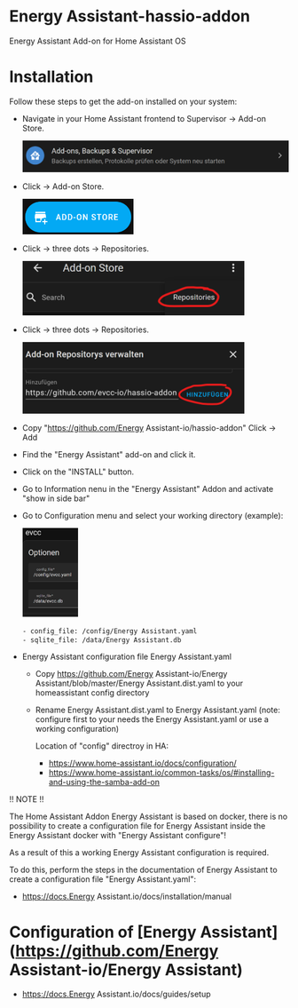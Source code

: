 # Energy Assistant-hassio-addon
Energy Assistant Add-on for Home Assistant OS

# Installation

Follow these steps to get the add-on installed on your system:

  - Navigate in your Home Assistant frontend to Supervisor -> Add-on Store.
  
    <img width="500" src="docs/addonstore.png">
  
  - Click -> Add-on Store.
  
    <img width="200" src="docs/addonstore2.png">
  
  - Click -> three dots -> Repositories.
   
    <img width="400" src="docs/addonstore3.png">
  
  - Click -> three dots -> Repositories.
  
    <img width="400" src="docs/addonstore4.png">
  
  - Copy "https://github.com/Energy Assistant-io/hassio-addon" Click -> Add
  
  - Find the "Energy Assistant" add-on and click it.
  - Click on the "INSTALL" button.
  - Go to Information nenu in the "Energy Assistant" Addon and activate "show in side bar"
  - Go to Configuration menu and select your working directory (example):
  
    <img width="100" src="docs/addonstore5.png">

        - config_file: /config/Energy Assistant.yaml
        - sqlite_file: /data/Energy Assistant.db
  - Energy Assistant configuration file Energy Assistant.yaml
      - Copy https://github.com/Energy Assistant-io/Energy Assistant/blob/master/Energy Assistant.dist.yaml to your homeassistant config directory
      - Rename  Energy Assistant.dist.yaml to Energy Assistant.yaml (note: configure first to your needs the Energy Assistant.yaml or use a working configuration)
        
        Location of "config" directroy in HA:
        - https://www.home-assistant.io/docs/configuration/
        - https://www.home-assistant.io/common-tasks/os/#installing-and-using-the-samba-add-on

!! NOTE !!

The Home Assistant Addon Energy Assistant is based on docker, there is no possibility to create a configuration file for Energy Assistant inside the Energy Assistant docker with "Energy Assistant configure"!

As a result of this a working Energy Assistant configuration is required. 

To do this, perform the steps in the documentation of Energy Assistant to create a configuration file "Energy Assistant.yaml":

  - https://docs.Energy Assistant.io/docs/installation/manual


# Configuration of [Energy Assistant](https://github.com/Energy Assistant-io/Energy Assistant)

   - https://docs.Energy Assistant.io/docs/guides/setup
